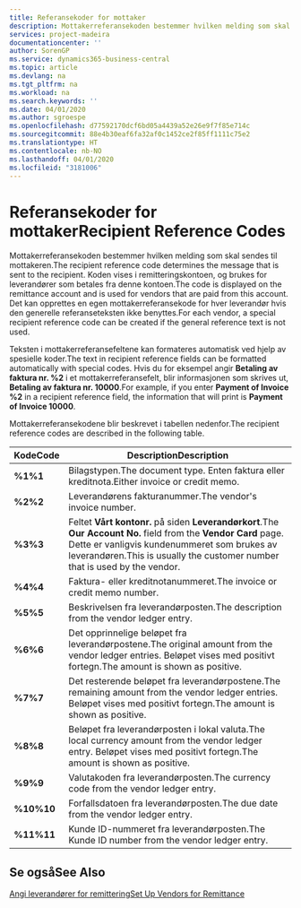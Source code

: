 ```yaml
---
title: Referansekoder for mottaker
description: Mottakerreferansekoden bestemmer hvilken melding som skal sendes til mottakeren. Koden vises i remitteringskontoen, og brukes for leverandører som betales fra denne kontoen.
services: project-madeira
documentationcenter: ''
author: SorenGP
ms.service: dynamics365-business-central
ms.topic: article
ms.devlang: na
ms.tgt_pltfrm: na
ms.workload: na
ms.search.keywords: ''
ms.date: 04/01/2020
ms.author: sgroespe
ms.openlocfilehash: d77592170dcf6bd05a4439a52e26e9f7f85e714c
ms.sourcegitcommit: 88e4b30eaf6fa32af0c1452ce2f85ff1111c75e2
ms.translationtype: HT
ms.contentlocale: nb-NO
ms.lasthandoff: 04/01/2020
ms.locfileid: "3181006"
---
```

# <a name="recipient-reference-codes"></a><span data-ttu-id="b2db2-104">Referansekoder for mottaker</span><span class="sxs-lookup"><span data-stu-id="b2db2-104">Recipient Reference Codes</span></span>
<span data-ttu-id="b2db2-105">Mottakerreferansekoden bestemmer hvilken melding som skal sendes til mottakeren.</span><span class="sxs-lookup"><span data-stu-id="b2db2-105">The recipient reference code determines the message that is sent to the recipient.</span></span> <span data-ttu-id="b2db2-106">Koden vises i remitteringskontoen, og brukes for leverandører som betales fra denne kontoen.</span><span class="sxs-lookup"><span data-stu-id="b2db2-106">The code is displayed on the remittance account and is used for vendors that are paid from this account.</span></span> <span data-ttu-id="b2db2-107">Det kan opprettes en egen mottakerreferansekode for hver leverandør hvis den generelle referanseteksten ikke benyttes.</span><span class="sxs-lookup"><span data-stu-id="b2db2-107">For each vendor, a special recipient reference code can be created if the general reference text is not used.</span></span>  

<span data-ttu-id="b2db2-108">Teksten i mottakerreferansefeltene kan formateres automatisk ved hjelp av spesielle koder.</span><span class="sxs-lookup"><span data-stu-id="b2db2-108">The text in recipient reference fields can be formatted automatically with special codes.</span></span> <span data-ttu-id="b2db2-109">Hvis du for eksempel angir **Betaling av faktura nr. %2** i et mottakerreferansefelt, blir informasjonen som skrives ut, **Betaling av faktura nr. 10000**.</span><span class="sxs-lookup"><span data-stu-id="b2db2-109">For example, if you enter **Payment of Invoice %2** in a recipient reference field, the information that will print is **Payment of Invoice 10000**.</span></span>  

<span data-ttu-id="b2db2-110">Mottakerreferansekodene blir beskrevet i tabellen nedenfor.</span><span class="sxs-lookup"><span data-stu-id="b2db2-110">The recipient reference codes are described in the following table.</span></span>  

|<span data-ttu-id="b2db2-111">**Kode**</span><span class="sxs-lookup"><span data-stu-id="b2db2-111">**Code**</span></span>|<span data-ttu-id="b2db2-112">Description</span><span class="sxs-lookup"><span data-stu-id="b2db2-112">Description</span></span>|  
|--------------|---------------------------------------|  
|<span data-ttu-id="b2db2-113">**%1**</span><span class="sxs-lookup"><span data-stu-id="b2db2-113">**%1**</span></span>|<span data-ttu-id="b2db2-114">Bilagstypen.</span><span class="sxs-lookup"><span data-stu-id="b2db2-114">The document type.</span></span> <span data-ttu-id="b2db2-115">Enten faktura eller kreditnota.</span><span class="sxs-lookup"><span data-stu-id="b2db2-115">Either invoice or credit memo.</span></span>|  
|<span data-ttu-id="b2db2-116">**%2**</span><span class="sxs-lookup"><span data-stu-id="b2db2-116">**%2**</span></span>|<span data-ttu-id="b2db2-117">Leverandørens fakturanummer.</span><span class="sxs-lookup"><span data-stu-id="b2db2-117">The vendor's invoice number.</span></span>|  
|<span data-ttu-id="b2db2-118">**%3**</span><span class="sxs-lookup"><span data-stu-id="b2db2-118">**%3**</span></span>|<span data-ttu-id="b2db2-119">Feltet **Vårt kontonr.** på siden **Leverandørkort**.</span><span class="sxs-lookup"><span data-stu-id="b2db2-119">The **Our Account No.** field from the **Vendor Card** page.</span></span> <span data-ttu-id="b2db2-120">Dette er vanligvis kundenummeret som brukes av leverandøren.</span><span class="sxs-lookup"><span data-stu-id="b2db2-120">This is usually the customer number that is used by the vendor.</span></span>|  
|<span data-ttu-id="b2db2-121">**%4**</span><span class="sxs-lookup"><span data-stu-id="b2db2-121">**%4**</span></span>|<span data-ttu-id="b2db2-122">Faktura- eller kreditnotanummeret.</span><span class="sxs-lookup"><span data-stu-id="b2db2-122">The invoice or credit memo number.</span></span>|  
|<span data-ttu-id="b2db2-123">**%5**</span><span class="sxs-lookup"><span data-stu-id="b2db2-123">**%5**</span></span>|<span data-ttu-id="b2db2-124">Beskrivelsen fra leverandørposten.</span><span class="sxs-lookup"><span data-stu-id="b2db2-124">The description from the vendor ledger entry.</span></span>|  
|<span data-ttu-id="b2db2-125">**%6**</span><span class="sxs-lookup"><span data-stu-id="b2db2-125">**%6**</span></span>|<span data-ttu-id="b2db2-126">Det opprinnelige beløpet fra leverandørpostene.</span><span class="sxs-lookup"><span data-stu-id="b2db2-126">The original amount from the vendor ledger entries.</span></span> <span data-ttu-id="b2db2-127">Beløpet vises med positivt fortegn.</span><span class="sxs-lookup"><span data-stu-id="b2db2-127">The amount is shown as positive.</span></span>|  
|<span data-ttu-id="b2db2-128">**%7**</span><span class="sxs-lookup"><span data-stu-id="b2db2-128">**%7**</span></span>|<span data-ttu-id="b2db2-129">Det resterende beløpet fra leverandørpostene.</span><span class="sxs-lookup"><span data-stu-id="b2db2-129">The remaining amount from the vendor ledger entries.</span></span> <span data-ttu-id="b2db2-130">Beløpet vises med positivt fortegn.</span><span class="sxs-lookup"><span data-stu-id="b2db2-130">The amount is shown as positive.</span></span>|  
|<span data-ttu-id="b2db2-131">**%8**</span><span class="sxs-lookup"><span data-stu-id="b2db2-131">**%8**</span></span>|<span data-ttu-id="b2db2-132">Beløpet fra leverandørposten i lokal valuta.</span><span class="sxs-lookup"><span data-stu-id="b2db2-132">The local currency amount from the vendor ledger entry.</span></span> <span data-ttu-id="b2db2-133">Beløpet vises med positivt fortegn.</span><span class="sxs-lookup"><span data-stu-id="b2db2-133">The amount is shown as positive.</span></span>|  
|<span data-ttu-id="b2db2-134">**%9**</span><span class="sxs-lookup"><span data-stu-id="b2db2-134">**%9**</span></span>|<span data-ttu-id="b2db2-135">Valutakoden fra leverandørposten.</span><span class="sxs-lookup"><span data-stu-id="b2db2-135">The currency code from the vendor ledger entry.</span></span>|  
|<span data-ttu-id="b2db2-136">**%10**</span><span class="sxs-lookup"><span data-stu-id="b2db2-136">**%10**</span></span>|<span data-ttu-id="b2db2-137">Forfallsdatoen fra leverandørposten.</span><span class="sxs-lookup"><span data-stu-id="b2db2-137">The due date from the vendor ledger entry.</span></span>|  
|<span data-ttu-id="b2db2-138">**%11**</span><span class="sxs-lookup"><span data-stu-id="b2db2-138">**%11**</span></span>|<span data-ttu-id="b2db2-139">Kunde ID-nummeret fra leverandørposten.</span><span class="sxs-lookup"><span data-stu-id="b2db2-139">The Kunde ID number from the vendor ledger entry.</span></span>|  

## <a name="see-also"></a><span data-ttu-id="b2db2-140">Se også</span><span class="sxs-lookup"><span data-stu-id="b2db2-140">See Also</span></span>  
 [<span data-ttu-id="b2db2-141">Angi leverandører for remittering</span><span class="sxs-lookup"><span data-stu-id="b2db2-141">Set Up Vendors for Remittance</span></span>](how-to-set-up-vendors-for-remittance.md)
